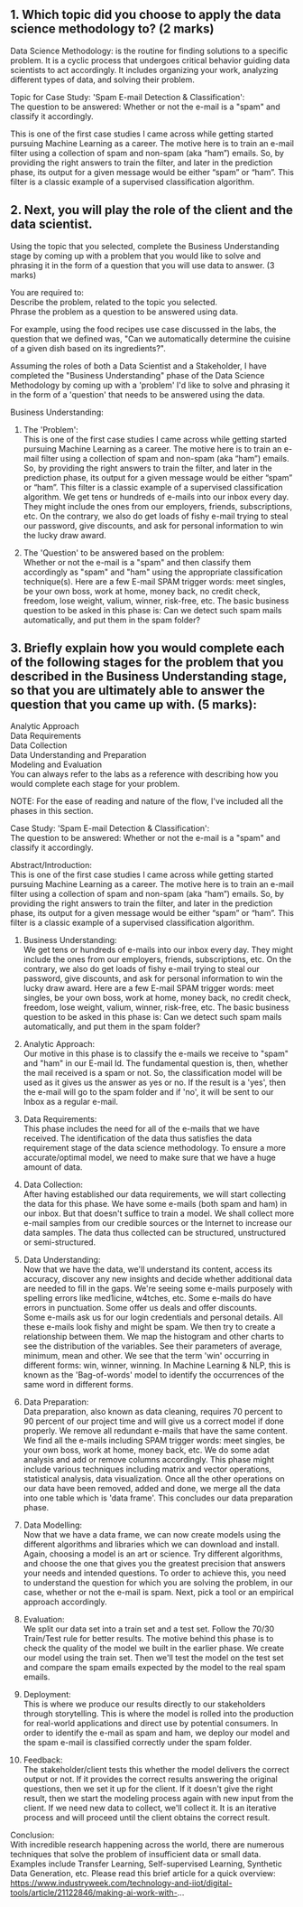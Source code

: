 ## 1. Which topic did you choose to apply the data science methodology to? (2 marks)  

Data Science Methodology: is the routine for finding solutions to a specific problem. It is a cyclic process that undergoes critical behavior guiding data scientists to act accordingly. It includes organizing your work, analyzing different types of data, and solving their problem.  

Topic for Case Study: 'Spam E-mail Detection & Classification':  
The question to be answered: Whether or not the e-mail is a "spam" and classify it accordingly.  

This is one of the first case studies I came across while getting started pursuing Machine Learning as a career. The motive here is to train an e-mail filter using a collection of spam and non-spam (aka “ham”) emails. So, by providing the right answers to train the filter, and later in the prediction phase, its output for a given message would be either “spam” or “ham”. This filter is a classic example of a supervised classification algorithm.  

## 2. Next, you will play the role of the client and the data scientist.  

Using the topic that you selected, complete the Business Understanding stage by coming up with a problem that you would like to solve and phrasing it in the form of a question that you will use data to answer. (3 marks)  

You are required to:  
Describe the problem, related to the topic you selected.  
Phrase the problem as a question to be answered using data.  

For example, using the food recipes use case discussed in the labs, the question that we defined was, "Can we automatically determine the cuisine of a given dish based on its ingredients?".  

Assuming the roles of both a Data Scientist and a Stakeholder, I have completed the "Business Understanding" phase of the Data Science Methodology by coming up with a 'problem' I'd like to solve and phrasing it in the form of a 'question' that needs to be answered using the data.  

Business Understanding:  

1. The 'Problem':  
This is one of the first case studies I came across while getting started pursuing Machine Learning as a career. The motive here is to train an e-mail filter using a collection of spam and non-spam (aka “ham”) emails. So, by providing the right answers to train the filter, and later in the prediction phase, its output for a given message would be either “spam” or “ham”. This filter is a classic example of a supervised classification algorithm. We get tens or hundreds of e-mails into our inbox every day. They might include the ones from our employers, friends, subscriptions, etc. On the contrary, we also do get loads of fishy e-mail trying to steal our password, give discounts, and ask for personal information to win the lucky draw award.  

2. The 'Question' to be answered based on the problem:  
Whether or not the e-mail is a "spam" and then classify them accordingly as "spam" and "ham" using the appropriate classification technique(s). Here are a few E-mail SPAM trigger words: meet singles, be your own boss, work at home, money back, no credit check, freedom, lose weight, valium, winner, risk-free, etc. The basic business question to be asked in this phase is: Can we detect such spam mails automatically, and put them in the spam folder?  

## 3. Briefly explain how you would complete each of the following stages for the problem that you described in the Business Understanding stage, so that you are ultimately able to answer the question that you came up with. (5 marks):  

Analytic Approach  
Data Requirements  
Data Collection  
Data Understanding and Preparation  
Modeling and Evaluation  
You can always refer to the labs as a reference with describing how you would complete each stage for your problem.  

NOTE: For the ease of reading and nature of the flow, I've included all the phases in this section.  

Case Study: 'Spam E-mail Detection & Classification':  
The question to be answered: Whether or not the e-mail is a "spam" and classify it accordingly.  

Abstract/Introduction:  
This is one of the first case studies I came across while getting started pursuing Machine Learning as a career. The motive here is to train an e-mail filter using a collection of spam and non-spam (aka “ham”) emails. So, by providing the right answers to train the filter, and later in the prediction phase, its output for a given message would be either “spam” or “ham”. This filter is a classic example of a supervised classification algorithm.  

1. Business Understanding:  
We get tens or hundreds of e-mails into our inbox every day. They might include the ones from our employers, friends, subscriptions, etc. On the contrary, we also do get loads of fishy e-mail trying to steal our password, give discounts, and ask for personal information to win the lucky draw award. Here are a few E-mail SPAM trigger words: meet singles, be your own boss, work at home, money back, no credit check, freedom, lose weight, valium, winner, risk-free, etc. The basic business question to be asked in this phase is: Can we detect such spam mails automatically, and put them in the spam folder?  
2. Analytic Approach:  
Our motive in this phase is to classify the e-mails we receive to "spam" and "ham" in our E-mail Id. The fundamental question is, then, whether the mail received is a spam or not. So, the classification model will be used as it gives us the answer as yes or no. If the result is a 'yes', then the e-mail will go to the spam folder and if 'no', it will be sent to our Inbox as a regular e-mail.  

3. Data Requirements:  
This phase includes the need for all of the e-mails that we have received. The identification of the data thus satisfies the data requirement stage of the data science methodology. To ensure a more accurate/optimal model, we need to make sure that we have a huge amount of data.  

4. Data Collection:  
After having established our data requirements, we will start collecting the data for this phase. We have some e-mails (both spam and ham) in our inbox. But that doesn't suffice to train a model. We shall collect more e-mail samples from our credible sources or the Internet to increase our data samples. The data thus collected can be structured, unstructured or semi-structured.  

5. Data Understanding:  
Now that we have the data, we'll understand its content, access its accuracy, discover any new insights and decide whether additional data are needed to fill in the gaps. We're seeing some e-mails purposely with spelling errors like med1icine, w4tches, etc. Some e-mails do have errors in punctuation. Some offer us deals and offer discounts.  
Some e-mails ask us for our login credentials and personal details. All these e-mails look fishy and might be spam. We then try to create a relationship between them. We map the histogram and other charts to see the distribution of the variables. See their parameters of average, minimum, mean and other. We see that the term 'win' occurring in different forms: win, winner, winning. In Machine Learning & NLP, this is known as the 'Bag-of-words' model to identify the occurrences of the same word in different forms.  

6. Data Preparation:  
Data preparation, also known as data cleaning, requires 70 percent to 90 percent of our project time and will give us a correct model if done properly. We remove all redundant e-mails that have the same content. We find all the e-mails including SPAM trigger words: meet singles, be your own boss, work at home, money back, etc. We do some adat analysis and add or remove columns accordingly. This phase might include various techniques including matrix and vector operations, statistical analysis, data visualization. Once all the other operations on our data have been removed, added and done, we merge all the data into one table which is 'data frame'. This concludes our data preparation phase.  

7. Data Modelling:  
Now that we have a data frame, we can now create models using the different algorithms and libraries which we can download and install. Again, choosing a model is an art or science. Try different algorithms, and choose the one that gives you the greatest precision that answers your needs and intended questions. To order to achieve this, you need to understand the question for which you are solving the problem, in our case, whether or not the e-mail is spam. Next, pick a tool or an empirical approach accordingly.  

8. Evaluation:  
We split our data set into a train set and a test set. Follow the 70/30 Train/Test rule for better results. The motive behind this phase is to check the quality of the model we built in the earlier phase. We create our model using the train set. Then we'll test the model on the test set and compare the spam emails expected by the model to the real spam emails.  

9. Deployment:  
This is where we produce our results directly to our stakeholders through storytelling. This is where the model is rolled into the production for real-world applications and direct use by potential consumers. In order to identify the e-mail as spam and ham, we deploy our model and the spam e-mail is classified correctly under the spam folder.  

10. Feedback:  
The stakeholder/client tests this whether the model delivers the correct output or not. If it provides the correct results answering the original questions, then we set it up for the client. If it doesn't give the right result, then we start the modeling process again with new input from the client. If we need new data to collect, we'll collect it. It is an iterative process and will proceed until the client obtains the correct result.  

Conclusion:  
With incredible research happening across the world, there are numerous techniques that solve the problem of insufficient data or small data. Examples include Transfer Learning, Self-supervised Learning, Synthetic Data Generation, etc. Please read this brief article for a quick overview:
https://www.industryweek.com/technology-and-iiot/digital-tools/article/21122846/making-ai-work-with-...
